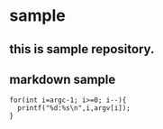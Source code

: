 # sample
## this is sample repository.
## markdown sample
    for(int i=argc-1; i>=0; i--){
      printf("%d:%s\n",i,argv[i]);
    }
    


